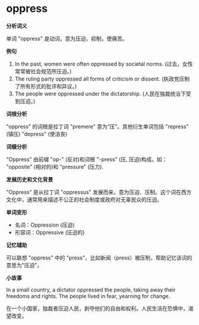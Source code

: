 # oppress

**分析词义**

  

单词 "oppress" 是动词，意为压迫，抑制，使痛苦。

  

**例句**

  

1.  In the past, women were often oppressed by societal norms. (过去，女性常常被社会规范所压迫。)
2.  The ruling party oppressed all forms of criticism or dissent. (执政党压制了所有形式的批评和异议。)
3.  The people were oppressed under the dictatorship. (人民在独裁统治下受到压迫。)

  

**词根分析**

  

"oppress" 的词根是拉丁词 "premere" 意为“压”。其他衍生单词包括 "repress" (镇压) "depress" (使沮丧)

  

**词缀分析**

  

"Oppress" 由前缀 "op-" (反对)和词根 "-press" (压, 压迫)构成。如： "opposite" (相对的)和 "pressure" (压力).

  

**发展历史和文化背景**

  

"Oppress" 是从拉丁词 "oppressus" 发展而来，意为压迫、压制。这个词在西方文化中，通常用来描述不公正的社会制度或政府对无辜民众的压迫。

  

**单词变形**

  

*   名词：Oppression (压迫)
*   形容词：Oppressive (压迫的)

  

**记忆辅助**

  

可以联想 "oppress" 中的 "press"，比如新闻（press）被压制，帮助记忆该词的意思为"压迫"。

  

**小故事**

  

In a small country, a dictator oppressed the people, taking away their freedoms and rights. The people lived in fear, yearning for change.

  

在一个小国家，独裁者压迫人民，剥夺他们的自由和权利。人民生活在恐惧中，渴望改变。

